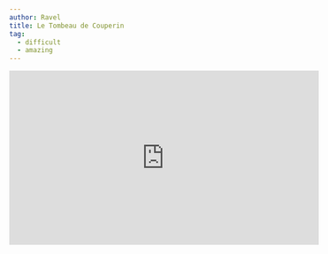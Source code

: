 ```yaml
---
author: Ravel
title: Le Tombeau de Couperin
tag:
  - difficult
  - amazing
---
```


<iframe width="560" height="315" src="https://www.youtube.com/embed/hcuPVgpUKKs" frameborder="0" allow="accelerometer; autoplay; clipboard-write; encrypted-media; gyroscope; picture-in-picture" allowfullscreen></iframe>
